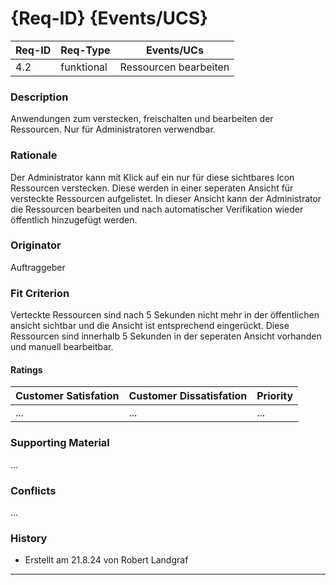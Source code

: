 # {Req-ID} {Events/UCS}

| Req-ID | Req-Type | Events/UCs          |
|--------|----------|---------------------|
| 4.2    |funktional|Ressourcen bearbeiten|

### Description
Anwendungen zum verstecken, freischalten und bearbeiten der Ressourcen.
Nur für Administratoren verwendbar.

### Rationale
Der Administrator kann mit Klick auf ein nur für diese sichtbares Icon Ressourcen verstecken.
Diese werden in einer seperaten Ansicht für versteckte Ressourcen aufgelistet.
In dieser Ansicht kann der Administrator die Ressourcen bearbeiten und nach automatischer Verifikation wieder öffentlich hinzugefügt werden.

### Originator
Auftraggeber

### Fit Criterion
Verteckte Ressourcen sind nach 5 Sekunden nicht mehr in der öffentlichen ansicht sichtbar und die Ansicht ist entsprechend eingerückt.
Diese Ressourcen sind innerhalb 5 Sekunden in der seperaten Ansicht vorhanden und manuell bearbeitbar.

#### Ratings
| Customer Satisfation | Customer Dissatisfation | Priority |
|----------------------|-------------------------|----------|
| ...                  | ...                     | ...      |

### Supporting Material
...

### Conflicts
...

### History
- Erstellt am 21.8.24 von Robert Landgraf

---
